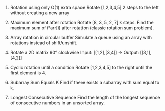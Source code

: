 1. Rotation using only O(1) extra space
Rotate [1,2,3,4,5] 2 steps to the left without creating a new array

2. Maximum element after rotation
Rotate [8, 3, 5, 2, 7] k steps. Find the maximum sum of i*arr[i] after rotation (classic rotation sum problem).

3. Array rotation in circular buffer
Simulate a queue using an array with rotations instead of shift/unshift.

4. Rotate a 2D matrix 90° clockwise
Input: [[1,2],[3,4]] → Output: [[3,1],[4,2]]

5. Cyclic rotation until a condition
Rotate [1,2,3,4,5] to the right until the first element is 4.

6. Subarray Sum Equals K
Find if there exists a subarray with sum equal to k.

7. Longest Consecutive Sequence
Find the length of the longest sequence of consecutive numbers in an unsorted array.